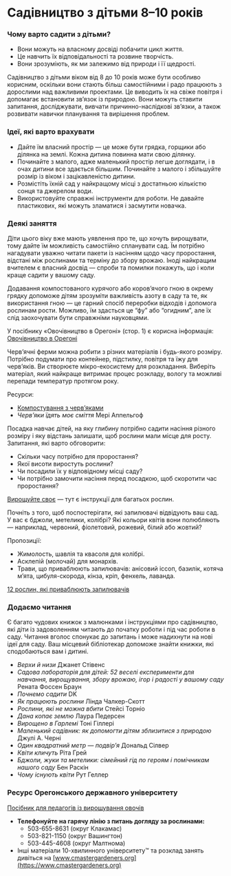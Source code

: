 # Садівництво з дітьми 8–10 років

### Чому варто садити з дітьми?

- Вони можуть на власному досвіді побачити цикл життя.
- Це навчить їх відповідальності та розвине творчість.
- Вони зрозуміють, як ми залежимо від природи і її щедрості.

Садівництво з дітьми віком від 8 до 10 років може бути особливо корисним, оскільки вони стають більш самостійними і радо працюють з дорослими над важливими проектами. Це виводить їх на свіже повітря і допомагає встановити зв’язок із природою. Вони можуть ставити запитання, досліджувати, вивчати причинно-наслідкові зв’язки, а також розвивати навички планування та вирішення проблем.

### Ідеї, які варто врахувати

- Дайте їм власний простір — це може бути грядка, горщики або ділянка на землі. Кожна дитина повинна мати свою ділянку.
- Починайте з малого, адже маленький простір легше доглядати, і в очах дитини все здається більшим. Починайте з малого і збільшуйте розмір із віком і зацікавленістю дитини.
- Розмістіть їхній сад у найкращому місці з достатньою кількістю сонця та джерелом води.
- Використовуйте справжні інструменти для роботи. Не давайте пластикових, які можуть зламатися і засмутити новачка.

### Деякі заняття

Діти цього віку вже мають уявлення про те, що хочуть вирощувати, тому дайте їм можливість самостійно спланувати сад. Їм потрібно нагадувати уважно читати пакети із насінням щодо часу проростання, відстані між рослинами та терміну до збору врожаю. Іноді найкращим вчителем є власний досвід — спроби та помилки покажуть, що і коли краще садити у вашому саду.


Додавання компостованого курячого або коров’ячого гною в окрему грядку допоможе дітям зрозуміти важливість азоту в саду та те, як використання гною — це гарний спосіб переробки відходів і допомога рослинам рости. Можливо, їм здасться це “фу” або “огидним”, але їх слід заохочувати бути справжніми науковцями.

У посібнику «Овочівництво в Орегоні» (стор. 1) є корисна інформація:  
[Овочівництво в Орегоні](http://catalog.extension.oregonstate.edu/sites/catalog/files/project/pdf/ec871.pdf)


Черв’ячні ферми можна робити з різних матеріалів і будь-якого розміру. Потрібно подумати про контейнер, підстилку, повітря та їжу для черв’яків. Ви створюєте мікро-екосистему для розкладання. Виберіть матеріал, який найкраще витримає процес розкладу, вологу та можливі перепади температур протягом року.

Ресурси:

- [Компостування з черв’яками](https://catalog.extension.oregonstate.edu/em9034)
- *Черв’яки їдять моє сміття* Мері Аппельгоф


Посадка навчає дітей, на яку глибину потрібно садити насіння різного розміру і яку відстань залишати, щоб рослини мали місце для росту. Запитання, які варто обговорити:

- Скільки часу потрібно для проростання?
- Якої висоти виростуть рослини?
- Чи посадили їх у відповідному місці саду?
- Чи потрібно замочити насіння перед посадкою, щоб скоротити час проростання?

[Вирощуйте своє](https://catalog.extension.oregonstate.edu/em9027) — тут є інструкції для багатьох рослин.


Почніть з того, щоб поспостерігати, які запилювачі відвідують ваш сад. У вас є бджоли, метелики, колібрі? Які кольори квітів вони полюбляють — наприклад, червоний, фіолетовий, рожевий, білий або жовтий?

Пропозиції:

- Жимолость, шавлія та квасоля для колібрі.
- Асклепій (молочай) для монархів.
- Трави, що приваблюють запилювачів: анісовий іссоп, базилік, котяча м’ята, цибуля-скорода, кінза, кріп, фенхель, лаванда.

[12 рослин, які приваблюють запилювачів](https://extension.oregonstate.edu/news/12-plants-entice-pollinators-your-garden)

### Додаємо читання

Є багато чудових книжок з малюнками і інструкціями про садівництво, які діти із задоволенням читають до початку роботи і під час роботи в саду. Читання вголос спонукає до запитань і може надихнути на нові ідеї для саду. Ваш місцевий бібліотекар допоможе знайти книжки, які сподобаються вам і дитині.


- *Верхи й низи* Джанет Стівенс
- *Садова лабораторія для дітей: 52 веселі експерименти для навчання, вирощування, збору врожаю, ігор і радості у вашому саду* Рената Фоссен Браун
- *Почнемо садити* DK
- *Як працюють рослини* Лінда Чалкер-Скотт
- *Рослини, які не можна вбити* Стейсі Торніо
- *Дана копає землю* Лаура Педерсен
- *Вирощено в Гарлемі* Тоні Гіллері
- *Маленький садівник: як допомогти дітям зблизитися з природою* Джулі А. Черні
- *Один квадратний метр — подвір’я* Дональд Сілвер
- *Квіти кличуть* Ріта Грей
- *Бджоли, жуки та метелики: сімейний гід по героям і помічникам нашого саду* Бен Раскін
- *Чому існують квіти* Рут Геллер

### Ресурс Орегонського державного університету

[Посібник для педагогів із вирощування овочів](https://catalog.extension.oregonstate.edu/em9032)


- **Телефонуйте на гарячу лінію з питань догляду за рослинами:**
  - 503-655-8631 (округ Клакамас)
  - 503-821-1150 (округ Вашингтон)
  - 503-445-4608 (округ Малтнома)
- Інші матеріали 10-хвилинного університету™ та розклад занять дивіться на [www.cmastergardeners.org](https://www.cmastergardeners.org)
